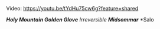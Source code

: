 Video: https://youtu.be/tYdHu75cw6g?feature=shared

***Holy Mountain
Golden Glove**
Irreversible
**Midsommar***
*Salo 

